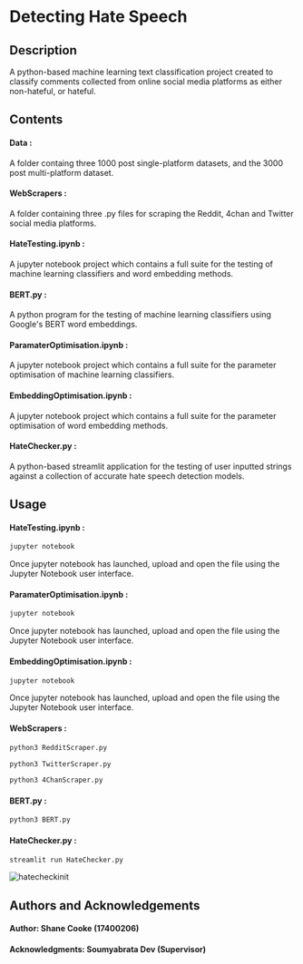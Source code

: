 # Detecting Hate Speech

## Description

A python-based machine learning text classification project created to classify comments collected from online social media platforms as either non-hateful, or hateful.

## Contents

#### Data :
 A folder containg three 1000 post single-platform datasets, and the 3000 post multi-platform dataset.

#### WebScrapers :
 A folder containing three .py files for scraping the Reddit, 4chan and Twitter social media platforms.

#### HateTesting.ipynb :
A jupyter notebook project which contains a full suite for the testing of machine learning classifiers and word embedding methods.

#### BERT.py :
A python program for the testing of machine learning classifiers using Google's BERT word embeddings.

#### ParamaterOptimisation.ipynb :
A jupyter notebook project which contains a full suite for the parameter optimisation of machine learning classifiers.

#### EmbeddingOptimisation.ipynb :
A jupyter notebook project which contains a full suite for the parameter optimisation of word embedding methods.

#### HateChecker.py :
A python-based streamlit application for the testing of user inputted strings against a collection of accurate hate speech detection models.

## Usage

#### HateTesting.ipynb :
```bash
jupyter notebook
```
Once jupyter notebook has launched, upload and open the file using the Jupyter Notebook user interface.

#### ParamaterOptimisation.ipynb :
```bash
jupyter notebook
```
Once jupyter notebook has launched, upload and open the file using the Jupyter Notebook user interface.

#### EmbeddingOptimisation.ipynb :
```bash
jupyter notebook
```
Once jupyter notebook has launched, upload and open the file using the Jupyter Notebook user interface.

#### WebScrapers :
```bash
python3 RedditScraper.py
```
```bash
python3 TwitterScraper.py
```
```bash
python3 4ChanScraper.py
```

#### BERT.py :
```bash
python3 BERT.py
```

#### HateChecker.py :
```bash
streamlit run HateChecker.py
```
![hatecheckinit](https://user-images.githubusercontent.com/120044490/206256266-4cb34a55-8c3b-49ab-b4fe-54c8f4ab1340.png)

## Authors and Acknowledgements
#### Author: Shane Cooke (17400206)
#### Acknowledgments: Soumyabrata Dev (Supervisor)
